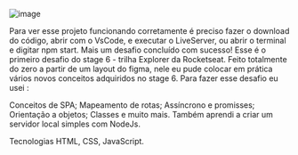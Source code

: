 ![image](https://github.com/MatheusToledo246/SPA-Universo/assets/125576377/d01d8747-d6c3-484c-8462-69f285c640f9)

Para ver esse projeto funcionando corretamente é preciso fazer o download do código, abrir com o VsCode, e executar o LiveServer, ou abrir o terminal e digitar npm start.
Mais um desafio concluído com sucesso! Esse é o primeiro desafio do stage 6 - trilha Explorer da Rocketseat. Feito totalmente do zero a partir de um layout do figma, nele eu pude colocar em prática vários novos conceitos adquiridos no stage 6. Para fazer esse desafio eu usei :

Conceitos de SPA;
Mapeamento de rotas;
Assíncrono e promisses;
Orientação a objetos;
Classes e muito mais.
Também aprendi a criar um servidor local simples com NodeJs.

Tecnologias
HTML,
CSS,
JavaScript.
